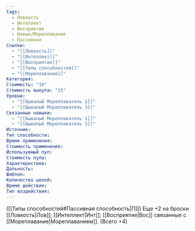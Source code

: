 ```yaml
---
tags:
  - Ловкость
  - Интеллект
  - Восприятие
  - Навык/Мореплавание
  - Пассивная
Ссылки:
  - "[[Ловкость]]"
  - "[[Интеллект]]"
  - "[[Восприятие]]"
  - "[[Типы способностей]]"
  - "[[Мореплавание]]"
Категория: 
Стоимость: "10"
Стоимость выкупа: "15"
Уровни:
  - "[[Бывалый Мореплаватель 1]]"
  - "[[Бывалый Мореплаватель 3]]"
Связанные навыки:
  - "[[Бывалый Мореплаватель 1]]"
  - "[[Бывалый Мореплаватель 3]]"
Источник:
Тип способности:
Время применения:
Стоимость применения:
Используемый пул:
Стоимость пула:
Характеристики:
Дальность:
Шаблон:
Количество целей:
Время действия:
Тип воздействия:
---
```

([[Типы способностей#Пассивная способность|П]]) Еще +2 на броски [[Ловкость|Лов]]; [[Интеллект|Инт]]; [[Восприятие|Вос]] связанные с [[Мореплавание|Мореплаванием]]. (Всего +4)
